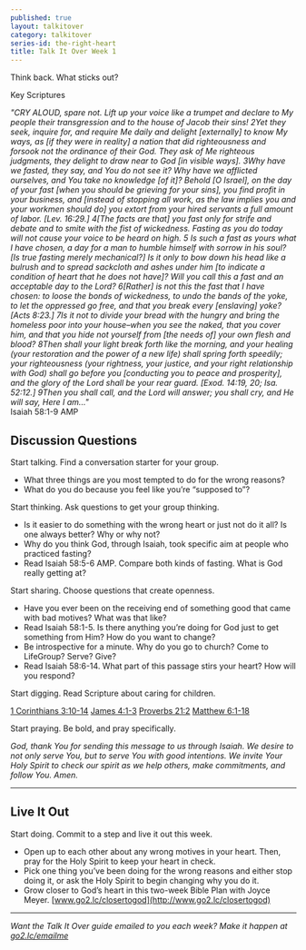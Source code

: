 ```yaml
---
published: true
layout: talkitover
category: talkitover
series-id: the-right-heart
title: Talk It Over Week 1
---
```


<p class="lead">Think back. What sticks out?</p> 

Key Scriptures

_"CRY ALOUD, spare not. Lift up your voice like a trumpet and declare to My people their transgression and to the house of Jacob their sins! 2Yet they seek, inquire for, and require Me daily and delight [externally] to know My ways, as [if they were in reality] a nation that did righteousness and forsook not the ordinance of their God. They ask of Me righteous judgments, they delight to draw near to God [in visible ways]. 3Why have we fasted, they say, and You do not see it? Why have we afflicted ourselves, and You take no knowledge [of it]? Behold [O Israel], on the day of your fast [when you should be grieving for your sins], you find profit in your business, and [instead of stopping all work, as the law implies you and your workmen should do] you extort from your hired servants a full amount of labor. [Lev. 16:29.] 4[The facts are that] you fast only for strife and debate and to smite with the fist of wickedness. Fasting as you do today will not cause your voice to be heard on high. 5 Is such a fast as yours what I have chosen, a day for a man to humble himself with sorrow in his soul? [Is true fasting merely mechanical?] Is it only to bow down his head like a bulrush and to spread sackcloth and ashes under him [to indicate a condition of heart that he does not have]? Will you call this a fast and an acceptable day to the Lord? 6[Rather] is not this the fast that I have chosen: to loose the bonds of wickedness, to undo the bands of the yoke, to let the oppressed go free, and that you break every [enslaving] yoke? [Acts 8:23.] 7Is it not to divide your bread with the hungry and bring the homeless poor into your house–when you see the naked, that you cover him, and that you hide not yourself from [the needs of] your own flesh and blood? 8Then shall your light break forth like the morning, and your healing (your restoration and the power of a new life) shall spring forth speedily; your righteousness (your rightness, your justice, and your right relationship with God) shall go before you [conducting you to peace and prosperity], and the glory of the Lord shall be your rear guard. [Exod. 14:19, 20; Isa. 52:12.] 9Then you shall call, and the Lord will answer; you shall cry, and He will say, Here I am..."_  
Isaiah 58:1-9 AMP 

## Discussion Questions
<p class="lead">Start talking. Find a conversation starter for your group.</p> 

* What three things are you most tempted to do for the wrong reasons?
* What do you do because you feel like you’re “supposed to”?

<p class="lead">Start thinking. Ask questions to get your group thinking.</p> 

*	Is it easier to do something with the wrong heart or just not do it all? Is one always better? Why or why not?
*	Why do you think God, through Isaiah, took specific aim at people who practiced fasting?
*	Read Isaiah 58:5-6 AMP. Compare both kinds of fasting. What is God really getting at? 
 
<p class="lead">Start sharing. Choose questions that create openness.</p> 

*	Have you ever been on the receiving end of something good that came with bad motives? What was that like?
*	Read Isaiah 58:1-5. Is there anything you’re doing for God just to get something from Him? How do you want to change?
*	Be introspective for a minute. Why do you go to church? Come to LifeGroup? Serve? Give? 
*	Read Isaiah 58:6-14. What part of this passage stirs your heart? How will you respond? 

<p class="lead">Start digging. Read Scripture about caring for children.</p> 

[1 Corinthians 3:10-14](https://www.bible.com/bible/111/1cor.3.10-14.niv) [James 4:1-3](https://www.bible.com/bible/111/jam.4.1-3.niv) [Proverbs 21:2](https://www.bible.com/bible/111/pro.21.2.niv) [Matthew 6:1-18](https://www.bible.com/bible/111/mat.6.1-18.niv)

<p class="lead">Start praying. Be bold, and pray specifically.</p> 

_God, thank You for sending this message to us through Isaiah. We desire to not only serve You, but to serve You with good intentions. We invite Your Holy Spirit to check our spirit as we help others, make commitments, and follow You. Amen._

* * *

## Live It Out
<p class="lead">Start doing. Commit to a step and live it out this week.</p>

*	Open up to each other about any wrong motives in your heart. Then, pray for the Holy Spirit to keep your heart in check. 
*	Pick one thing you’ve been doing for the wrong reasons and either stop doing it, or ask the Holy Spirit to begin changing why you do it.
*	Grow closer to God’s heart in this two-week Bible Plan with Joyce Meyer. [www.go2.lc/closertogod](http://www.go2.lc/closertogod)


* * *

_Want the Talk It Over guide emailed to you each week? Make it happen at [go2.lc/emailme](http://info.life.church/talkitover)_
